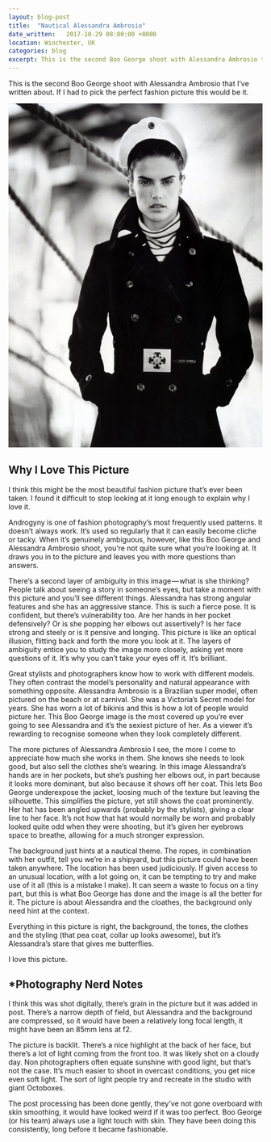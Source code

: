 ```yaml
---
layout: blog-post
title:  "Nautical Alessandra Ambrosio"
date_written:   2017-10-29 08:00:00 +0000
location: Winchester, UK
categories: blog
excerpt: This is the second Boo George shoot with Alessandra Ambrosio that I’ve written about. If I had to pick the perfect fashion picture this would be it.
---
```

This is the second Boo George shoot with Alessandra Ambrosio that I’ve written about. If I had to pick the perfect fashion picture this would be it.

![Photographer: Boo George, Model: Alessandra Ambrosio.](/images/blog/why-i-love-this-picture/alessandra-navy-3.jpg "Photographer: Boo George, Model: Alessandra Ambrosio.")

## Why I Love This Picture
I think this might be the most beautiful fashion picture that’s ever been taken. I found it difficult to stop looking at it long enough to explain why I love it.

Androgyny is one of fashion photography’s most frequently used patterns. It doesn’t always work. It’s used so regularly that it can easily become cliche or tacky. When it’s genuinely ambiguous, however, like this Boo George and Alessandra Ambrosio shoot, you’re not quite sure what you’re looking at. It draws you in to the picture and leaves you with more questions than answers.

There’s a second layer of ambiguity in this image — what is she thinking? People talk about seeing a story in someone’s eyes, but take a moment with this picture and you’ll see different things. Alessandra has strong angular features and she has an aggressive stance. This is such a fierce pose. It is confident, but there’s vulnerability too. Are her hands in her pocket defensively? Or is she popping her elbows out assertively? Is her face strong and steely or is it pensive and longing. This picture is like an optical illusion, flitting back and forth the more you look at it. The layers of ambiguity entice you to study the image more closely, asking yet more questions of it. It’s why you can’t take your eyes off it. It’s brilliant.

Great stylists and photographers know how to work with different models. They often contrast the model’s personality and natural appearance with something opposite. Alessandra Ambrosio is a Brazilian super model, often pictured on the beach or at carnival. She was a Victoria’s Secret model for years. She has worn a lot of bikinis and this is how a lot of people would picture her. This Boo George image is the most covered up you’re ever going to see Alessandra and it’s the sexiest picture of her. As a viewer it’s rewarding to recognise someone when they look completely different.

The more pictures of Alessandra Ambrosio I see, the more I come to appreciate how much she works in them. She knows she needs to look good, but also sell the clothes she’s wearing. In this image Alessandra’s hands are in her pockets, but she’s pushing her elbows out, in part because it looks more dominant, but also because it shows off her coat. This lets Boo George underexpose the jacket, loosing much of the texture but leaving the silhouette. This simplifies the picture, yet still shows the coat prominently. Her hat has been angled upwards (probably by the stylists), giving a clear line to her face. It’s not how that hat would normally be worn and probably looked quite odd when they were shooting, but it’s given her eyebrows space to breathe, allowing for a much stronger expression.

The background just hints at a nautical theme. The ropes, in combination with her outfit, tell you we’re in a shipyard, but this picture could have been taken anywhere. The location has been used judiciously. If given access to an unusual location, with a lot going on, it can be tempting to try and make use of it all (this is a mistake I make). It can seem a waste to focus on a tiny part, but this is what Boo George has done and the image is all the better for it. The picture is about Alessandra and the cloathes, the background only need hint at the context.

Everything in this picture is right, the background, the tones, the clothes and the styling (that pea coat, collar up looks awesome), but it’s Alessandra’s stare that gives me butterflies.

I love this picture.


## \*Photography Nerd Notes
I think this was shot digitally, there’s grain in the picture but it was added in post. There’s a narrow depth of field, but Alessandra and the background are compressed, so it would have been a relatively long focal length, it might have been an 85mm lens at f2.

The picture is backlit. There’s a nice highlight at the back of her face, but there’s a lot of light coming from the front too. It was likely shot on a cloudy day. Non photographers often equate sunshine with good light, but that’s not the case. It’s much easier to shoot in overcast conditions, you get nice even soft light. The sort of light people try and recreate in the studio with giant Octoboxes.

The post processing has been done gently, they’ve not gone overboard with skin smoothing, it would have looked weird if it was too perfect. Boo George (or his team) always use a light touch with skin. They have been doing this consistently, long before it became fashionable.
